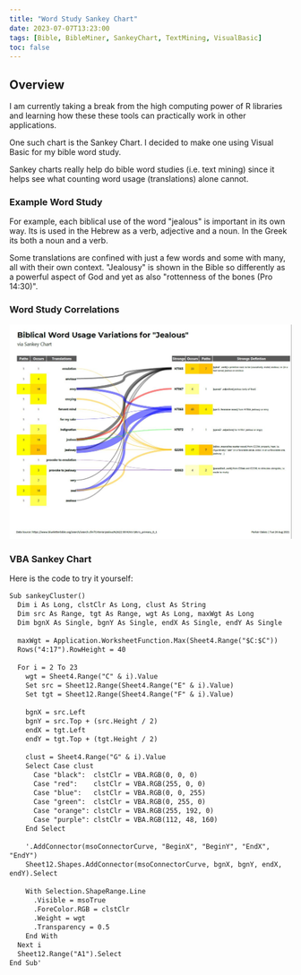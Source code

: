 ```yaml
---
title: "Word Study Sankey Chart"
date: 2023-07-07T13:23:00
tags: [Bible, BibleMiner, SankeyChart, TextMining, VisualBasic]
toc: false
---
```


## Overview

I am currently taking a break from the high computing power of R libraries and
learning how these these tools can practically work in other applications.

One such chart is the Sankey Chart. I decided to make one using Visual Basic
for my bible word study.

Sankey charts really help do bible word studies (i.e. text mining) since it
helps see what counting word usage (translations) alone cannot.

### Example Word Study

For example, each biblical use of the word "jealous" is important in its own
way. Its is used in the Hebrew as a verb, adjective and a noun. In the Greek
its both a noun and a verb.

Some translations are confined with just a few words and some with many, all
with their own context. "Jealousy" is shown in the Bible so differently as
a powerful aspect of God and yet as also "rottenness of the bones (Pro
14:30)".

### Word Study Correlations

![pic1](1629870387101.jpg)

### VBA Sankey Chart

Here is the code to try it yourself:

```vbscript
Sub sankeyCluster()
  Dim i As Long, clstClr As Long, clust As String
  Dim src As Range, tgt As Range, wgt As Long, maxWgt As Long
  Dim bgnX As Single, bgnY As Single, endX As Single, endY As Single

  maxWgt = Application.WorksheetFunction.Max(Sheet4.Range("$C:$C"))
  Rows("4:17").RowHeight = 40

  For i = 2 To 23
    wgt = Sheet4.Range("C" & i).Value
    Set src = Sheet12.Range(Sheet4.Range("E" & i).Value)
    Set tgt = Sheet12.Range(Sheet4.Range("F" & i).Value)

    bgnX = src.Left
    bgnY = src.Top + (src.Height / 2)
    endX = tgt.Left
    endY = tgt.Top + (tgt.Height / 2)

    clust = Sheet4.Range("G" & i).Value
    Select Case clust
      Case "black":  clstClr = VBA.RGB(0, 0, 0)
      Case "red":    clstClr = VBA.RGB(255, 0, 0)
      Case "blue":   clstClr = VBA.RGB(0, 0, 255)
      Case "green":  clstClr = VBA.RGB(0, 255, 0)
      Case "orange": clstClr = VBA.RGB(255, 192, 0)
      Case "purple": clstClr = VBA.RGB(112, 48, 160)
    End Select

    '.AddConnector(msoConnectorCurve, "BeginX", "BeginY", "EndX", "EndY")
    Sheet12.Shapes.AddConnector(msoConnectorCurve, bgnX, bgnY, endX, endY).Select

    With Selection.ShapeRange.Line
      .Visible = msoTrue
      .ForeColor.RGB = clstClr
      .Weight = wgt
      .Transparency = 0.5
    End With
  Next i
  Sheet12.Range("A1").Select
End Sub'
```
